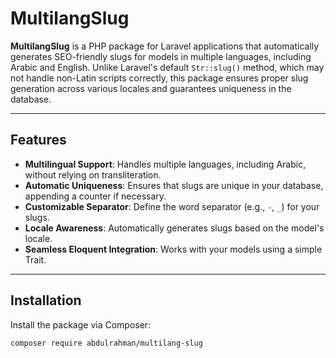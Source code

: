 # MultilangSlug

**MultilangSlug** is a PHP package for Laravel applications that automatically generates SEO-friendly slugs for models in multiple languages, including Arabic and English. Unlike Laravel's default `Str::slug()` method, which may not handle non-Latin scripts correctly, this package ensures proper slug generation across various locales and guarantees uniqueness in the database.

---

## Features

- **Multilingual Support**: Handles multiple languages, including Arabic, without relying on transliteration.
- **Automatic Uniqueness**: Ensures that slugs are unique in your database, appending a counter if necessary.
- **Customizable Separator**: Define the word separator (e.g., `-`, `_`) for your slugs.
- **Locale Awareness**: Automatically generates slugs based on the model's locale.
- **Seamless Eloquent Integration**: Works with your models using a simple Trait.

---

## Installation

Install the package via Composer:

```bash
composer require abdulrahman/multilang-slug
